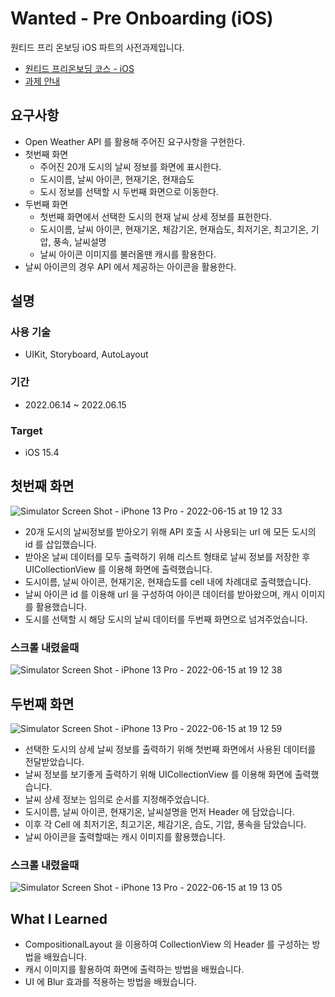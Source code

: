 # Wanted - Pre Onboarding (iOS)

원티드 프리 온보딩 iOS 파트의 사전과제입니다.

- [원티드 프리온보딩 코스 - iOS](https://www.wanted.co.kr/events/pre_ob_ios_1)
- [과제 안내](https://yagomacademy.notion.site/4eb46f9eb3a442efb9d0856b72f15b74)

## 요구사항

- Open Weather API 를 활용해 주어진 요구사항을 구현한다.
- 첫번째 화면
	- 주어진 20개 도시의 날씨 정보를 화면에 표시한다.
	- 도시이름, 날씨 아이콘, 현재기온, 현재습도
	- 도시 정보를 선택할 시 두번째 화면으로 이동한다.
- 두번째 화면
	- 첫번째 화면에서 선택한 도시의 현재 날씨 상세 정보를 표헌한다.
	- 도시이름, 날씨 아이콘, 현재기온, 체감기온, 현재습도, 최저기온, 최고기온, 기압, 풍속, 날씨설명
	- 날씨 아이콘 이미지를 불러올땐 캐시를 활용한다.
- 날씨 아이콘의 경우 API 에서 제공하는 아이콘을 활용한다.

## 설명

### 사용 기술

- UIKit, Storyboard, AutoLayout

### 기간

- 2022.06.14 ~ 2022.06.15

### Target

- iOS 15.4

## 첫번째 화면

![Simulator Screen Shot - iPhone 13 Pro - 2022-06-15 at 19 12 33](https://user-images.githubusercontent.com/55919701/173806014-e449bf8d-500b-45c7-b3d3-802d8eb0dfa2.png)

- 20개 도시의 날씨정보를 받아오기 위해 API 호출 시 사용되는 url 에 모든 도시의 id 를 삽입했습니다.
- 받아온 날씨 데이터를 모두 출력하기 위해 리스트 형태로 날씨 정보를 저장한 후 UICollectionView 를 이용해 화면에 출력했습니다.
- 도시이름, 날씨 아이콘, 현재기온, 현재습도를 cell 내에 차례대로 출력했습니다.
- 날씨 아이콘 id 를 이용해 url 을 구성하여 아이콘 데이터를 받아왔으며, 캐시 이미지를 활용했습니다.
- 도시를 선택할 시 해당 도시의 날씨 데이터를 두번째 화면으로 넘겨주었습니다.

### 스크롤 내렸을때

![Simulator Screen Shot - iPhone 13 Pro - 2022-06-15 at 19 12 38](https://user-images.githubusercontent.com/55919701/173807047-5cae9eb6-ea90-4f4d-83be-d7cc7e0dbc1c.png)

## 두번째 화면

![Simulator Screen Shot - iPhone 13 Pro - 2022-06-15 at 19 12 59](https://user-images.githubusercontent.com/55919701/173807138-abe08652-eb1a-4a8e-aebb-5d41024d6029.png)

- 선택한 도시의 상세 날씨 정보를 출력하기 위해 첫번째 화면에서 사용된 데이터를 전달받았습니다.
- 날씨 정보를 보기좋게 출력하기 위해 UICollectionView 를 이용해 화면에 출력했습니다.
- 날씨 상세 정보는 임의로 순서를 지정해주었습니다.
- 도시이름, 날씨 아이콘, 현재기온, 날씨설명을 먼저 Header 에 담았습니다.
- 이후 각 Cell 에 최저기온, 최고기온, 체감기온, 습도, 기압, 풍속을 담았습니다.
- 날씨 아이콘을 출력할때는 캐시 이미지를 활용했습니다.

### 스크롤 내렸을때

![Simulator Screen Shot - iPhone 13 Pro - 2022-06-15 at 19 13 05](https://user-images.githubusercontent.com/55919701/173807654-4e8f6356-bbe4-430f-b730-0756dbe07ee6.png)
 

## What I Learned

- CompositionalLayout 을 이용하여 CollectionView 의 Header 를 구성하는 방법을 배웠습니다.
- 캐시 이미지를 활용하여 화면에 출력하는 방법을 배웠습니다.
- UI 에 Blur 효과를 적용하는 방법을 배웠습니다.